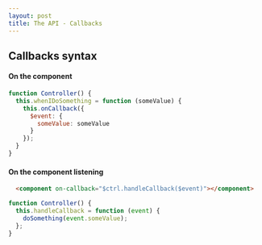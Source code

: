 ```yaml
---
layout: post
title: The API - Callbacks
---
```


## Callbacks syntax

#### On the component

```javascript
function Controller() {
  this.whenIDoSomething = function (someValue) {
    this.onCallback({
      $event: {
        someValue: someValue
      }
    });
  }
}
```

#### On the component listening

```html
  <component on-callback="$ctrl.handleCallback($event)"></component>
```


```javascript
function Controller() {
  this.handleCallback = function (event) {
    doSomething(event.someValue);
  };
}
```
